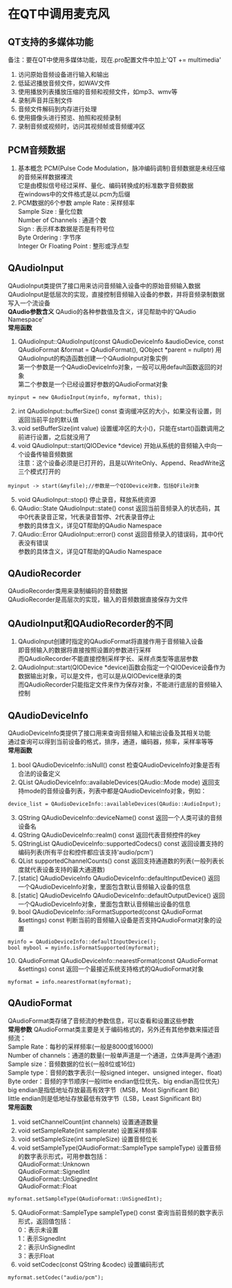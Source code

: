 # 在QT中调用麦克风

## QT支持的多媒体功能
备注：要在QT中使用多媒体功能，现在.pro配置文件中加上'QT += multimedia'  
1. 访问原始音频设备进行输入和输出
2. 低延迟播放音频文件，如WAV文件
3. 使用播放列表播放压缩的音频和视频文件，如mp3、wmv等
4. 录制声音并压制文件
5. 音频文件解码到内存进行处理
6. 使用摄像头进行预览、拍照和视频录制
7. 录制音频或视频时，访问其视频帧或音频缓冲区


## PCM音频数据
1. 基本概念
PCM(Pulse Code Modulation，脉冲编码调制)音频数据是未经压缩的音频采样数据裸流  
它是由模拟信号经过采样、量化、编码转换成的标准数字音频数据  
在windows中的文件格式是以.pcm为后缀  
2. PCM数据的6个参数
ample Rate : 采样频率  
Sample Size : 量化位数  
Number of Channels : 通道个数  
Sign : 表示样本数据是否是有符号位  
Byte Ordering : 字节序  
Integer Or Floating Point : 整形或浮点型  


## QAudioInput
QAudioInput类提供了接口用来访问音频输入设备中的原始音频输入数据  
QAudioInput是低层次的实现，直接控制音频输入设备的参数，并将音频录制数据写入一个流设备  
**QAudio参数含义**
QAudio的各种参数值及含义，详见帮助中的'QAudio Namespace'  
**常用函数**
1. QAudioInput::QAudioInput(const QAudioDeviceInfo &audioDevice, const QAudioFormat &format = QAudioFormat(), QObject \*parent = nullptr)
用QAudioInput的构造函数创建一个QAudioInput对象实例  
第一个参数是一个QAudioDeviceInfo对象，一般可以用default函数返回的对象  
第二个参数是一个已经设置好参数的QAudioFormat对象  
```
myinput = new QAudioInput(myinfo, myformat, this);
```
2. int QAudioInput::bufferSize() const
查询缓冲区的大小，如果没有设置，则返回当前平台的默认值  
3. void setBufferSize(int value)
设置缓冲区的大小()，只能在start()函数调用之前进行设置，之后就没用了  
4. void QAudioInput::start(QIODevice \*device)
开始从系统的音频输入中向一个设备传输音频数据  
注意：这个设备必须是已打开的，且是以WriteOnly、Append、ReadWrite这三个模式打开的  
```
myinput -> start(&myfile);//参数是一个QIODevice对象，包括QFile对象
```
5. void QAudioInput::stop()
停止录音，释放系统资源  
6. QAudio::State QAudioInput::state() const
返回当前音频录入的状态码，其中0代表录音正常，1代表录音暂停、2代表录音停止  
参数的具体含义，详见QT帮助的QAudio Namespace  
7. QAudio::Error QAudioInput::error() const
返回音频录入的错误码，其中0代表没有错误  
参数的具体含义，详见QT帮助的QAudio Namespace  


## QAudioRecorder
QAudioRecorder类用来录制编码的音频数据  
QAudioRecorder是高层次的实现，输入的音频数据直接保存为文件  


## QAudioInput和QAudioRecorder的不同
1. QAudioInput创建时指定的QAudioFormat将直接作用于音频输入设备  
即音频输入的数据将直接按照设置的参数进行采样  
而QAudioRecorder不能直接控制采样字长、采样点类型等底层参数  
2. QAudioInput::start(QIODevice \*device)函数会指定一个QIODevice设备作为数据输出对象，可以是文件，也可以是从QIODevice继承的类  
而QAudioRecorder只能指定文件来作为保存对象，不能进行底层的音频输入控制  


## QAudioDeviceInfo
QAudioDeviceInfo类提供了接口用来查询音频输入和输出设备及其相关功能  
通过查询可以得到当前设备的格式，排序，通道，编码器，频率，采样率等等  
**常用函数**
1. bool QAudioDeviceInfo::isNull() const
检查QAudioDeviceInfo对象是否有合法的设备定义  
2. QList<QAudioDeviceInfo> QAudioDeviceInfo::availableDevices(QAudio::Mode mode)
返回支持mode的音频设备列表，列表中都是QAudioDeviceInfo对象，例如：  
```
device_list = QAudioDeviceInfo::availableDevices(QAudio::AudioInput);
```
3. QString QAudioDeviceInfo::deviceName() const
返回一个人类可读的音频设备名  
4. QString QAudioDeviceInfo::realm() const
返回代表音频控件的key  
5. QStringList QAudioDeviceInfo::supportedCodecs() const
返回设置支持的编码列表(所有平台和控件都应该支持'audio/pcm')  
6. QList<int> supportedChannelCounts() const
返回支持通道数的列表(一般列表长度就代表设备支持的最大通道数)  
7. [static] QAudioDeviceInfo QAudioDeviceInfo::defaultInputDevice()
返回一个QAudioDeviceInfo对象，里面包含默认音频输入设备的信息  
8. [static] QAudioDeviceInfo QAudioDeviceInfo::defaultOutputDevice()
返回一个QAudioDeviceInfo对象，里面包含默认音频输出设备的信息  
9. bool QAudioDeviceInfo::isFormatSupported(const QAudioFormat &settings) const
判断当前的音频输入设备是否支持QAudioFormat对象的设置  
```
myinfo = QAudioDeviceInfo::defaultInputDevice();
bool mybool = myinfo.isFormatSupported(myformat);
```
10. QAudioFormat QAudioDeviceInfo::nearestFormat(const QAudioFormat &settings) const
返回一个最接近系统支持格式的QAudioFormat对象  
```
myformat = info.nearestFormat(myformat);
```


## QAudioFormat
QAudioFormat类存储了音频流的参数信息，可以查看和设置这些参数  
**常用参数**
QAudioFormat类主要是关于编码格式的，另外还有其他参数来描述音频流：  
Sample Rate：每秒的采样频率(一般是8000或16000)  
Number of channels：通道的数量(一般单声道是一个通道，立体声是两个通道)  
Sample size：音频数据的位长(一般8位或16位)  
Sample type：音频的数字表示(一般signed integer、unsigned integer、float)  
Byte order：音频的字节顺序(一般little endian低位优先、big endian高位优先)  
big endian是指低地址存放最高有效字节（MSB，Most Significant Bit）  
little endian则是低地址存放最低有效字节（LSB，Least Significant Bit）  
**常用函数**
1. void setChannelCount(int channels)
设置通道数量  
2. void setSampleRate(int samplerate)
设置采样频率  
3. void setSampleSize(int sampleSize)
设置音频位长
4. void setSampleType(QAudioFormat::SampleType sampleType)
设置音频的数字表示形式，可用参数包括：  
QAudioFormat::Unknown  
QAudioFormat::SignedInt  
QAudioFormat::UnSignedInt  
QAudioFormat::Float  
```
myformat.setSampleType(QAudioFormat::UnSignedInt);
```
5. QAudioFormat::SampleType sampleType() const
查询当前音频的数字表示形式，返回值包括：  
0：表示未设置  
1：表示SignedInt  
2：表示UnSignedInt  
3：表示Float  
6. void setCodec(const QString &codec)
设置编码形式  
```
myformat.setCodec("audio/pcm");
```



